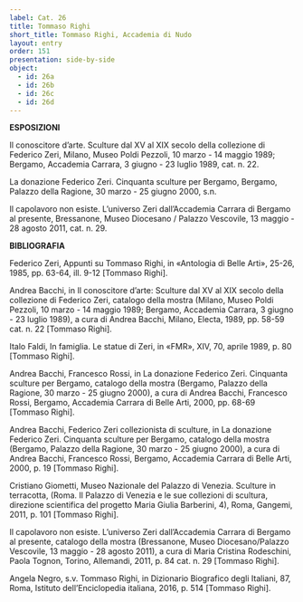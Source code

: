 ```yaml
---
label: Cat. 26
title: Tommaso Righi
short_title: Tommaso Righi, Accademia di Nudo
layout: entry
order: 151
presentation: side-by-side
object:
  - id: 26a
  - id: 26b
  - id: 26c
  - id: 26d
---
```


**ESPOSIZIONI**

Il conoscitore d’arte. Sculture dal XV al XIX secolo della collezione di Federico Zeri, Milano, Museo Poldi Pezzoli, 10 marzo - 14 maggio 1989; Bergamo, Accademia Carrara, 3 giugno - 23 luglio 1989, cat. n. 22.

La donazione Federico Zeri. Cinquanta sculture per Bergamo, Bergamo, Palazzo della Ragione, 30 marzo - 25 giugno 2000, s.n. 

Il capolavoro non esiste. L’universo Zeri dall’Accademia Carrara di Bergamo al presente, Bressanone, Museo Diocesano / Palazzo Vescovile, 13 maggio - 28 agosto 2011, cat. n. 29.


**BIBLIOGRAFIA**

Federico Zeri, Appunti su Tommaso Righi, in «Antologia di Belle Arti», 25-26, 1985, pp. 63-64, ill. 9-12 [Tommaso Righi]. 

Andrea Bacchi, in Il conoscitore d’arte: Sculture dal XV al XIX secolo della collezione di Federico Zeri, catalogo della mostra (Milano, Museo Poldi Pezzoli, 10 marzo - 14 maggio 1989; Bergamo, Accademia Carrara, 3 giugno - 23 luglio 1989), a cura di Andrea Bacchi, Milano, Electa, 1989, pp. 58-59 cat. n. 22 [Tommaso Righi]. 

Italo Faldi, In famiglia. Le statue di Zeri, in «FMR», XIV, 70, aprile 1989, p. 80 [Tommaso Righi].

Andrea Bacchi, Francesco Rossi, in La donazione Federico Zeri. Cinquanta sculture per Bergamo, catalogo della mostra (Bergamo, Palazzo della Ragione, 30 marzo - 25 giugno 2000), a cura di Andrea Bacchi, Francesco Rossi, Bergamo, Accademia Carrara di Belle Arti, 2000, pp. 68-69 [Tommaso Righi]. 

Andrea Bacchi, Federico Zeri collezionista di sculture, in La donazione Federico Zeri. Cinquanta sculture per Bergamo, catalogo della mostra (Bergamo, Palazzo della Ragione, 30 marzo - 25 giugno 2000), a cura di Andrea Bacchi, Francesco Rossi, Bergamo, Accademia Carrara di Belle Arti, 2000, p. 19 [Tommaso Righi].

Cristiano Giometti, Museo Nazionale del Palazzo di Venezia. Sculture in terracotta, (Roma. Il Palazzo di Venezia e le sue collezioni di scultura, direzione scientifica del progetto Maria Giulia Barberini, 4), Roma, Gangemi, 2011, p. 101 [Tommaso Righi]. 

Il capolavoro non esiste. L’universo Zeri dall’Accademia Carrara di Bergamo al presente, catalogo della mostra (Bressanone, Museo Diocesano/Palazzo Vescovile, 13 maggio - 28 agosto 2011), a cura di Maria Cristina Rodeschini, Paola Tognon, Torino, Allemandi, 2011, p. 84 cat. n. 29 [Tommaso Righi].

Angela Negro, s.v. Tommaso Righi, in Dizionario Biografico degli Italiani, 87, Roma, Istituto dell’Enciclopedia italiana, 2016, p. 514 [Tommaso Righi]. 
